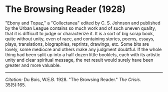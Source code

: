 <!--
title:   The Browsing Reader
author:  Du Bois, W.E.B.
journal: The Crisis
year:    1928
volume:  35
issue:   5
pages:   165
-->

# The Browsing Reader (1928)

"Ebony and Topaz," a "Collectanea" edited by C. S. Johnson and published by the Urban League contains so much work and of such uneven quality, that it is difficult to judge or characterize it. It is a sort of big scrap book, quite without unity, even of race, and containing stories, poems, essays, plays, translations, biographies, reprints, drawings, etc. Some bits are lovely, some mediocre and others make any judgment doubtful. If the whole thing had been split up into a half dozen little booklets, each with its artistic unity and clear spiritual message, the net result would surely have been greater and more valuable. 

______________
*Citation:* Du Bois, W.E.B. 1928. "The Browsing Reader." *The Crisis*. 35(5):165.